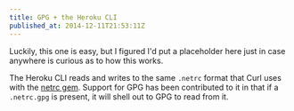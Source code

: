 ```yaml
---
title: GPG + the Heroku CLI
published_at: 2014-12-11T21:53:11Z
---
```


Luckily, this one is easy, but I figured I'd put a placeholder here just in
case anywhere is curious as to how this works.

The Heroku CLI reads and writes to the same `.netrc` format that Curl uses with
the [netrc gem][netrc]. Support for GPG has been contributed to it in that if a
`.netrc.gpg` is present, it will shell out to GPG to read from it.

[netrc]: https://github.com/heroku/netrc
